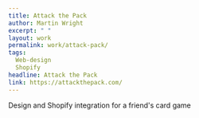 ```yaml
---
title: Attack the Pack
author: Martin Wright
excerpt: " "
layout: work
permalink: work/attack-pack/
tags:
  Web-design
  Shopify
headline: Attack the Pack
link: https://attackthepack.com/
---
```

Design and Shopify integration for a friend's card game